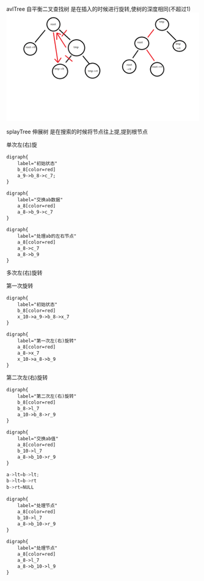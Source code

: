 avlTree 自平衡二叉查找树 是在插入的时候进行旋转,使树的深度相同(不超过1)
![](灵魂画图/valTree单旋.png)

splayTree 伸展树 是在搜索的时候将节点往上提,提到根节点

单次左(右)旋
```graphviz
digraph{
    label="初始状态"
    b_8[color=red]
    a_9->b_8->c_7;
}
```
```graphviz
digraph{
    label="交换ab数据"
    a_8[color=red]
    a_8->b_9->c_7
}
```
```graphviz
digraph{
    label="处理ab的左右节点"
    a_8[color=red]
    a_8->c_7
    a_8->b_9
}
```

多次左(右)旋转

第一次旋转
```graphviz
digraph{
    label="初始状态"
    b_8[color=red]
    x_10->a_9->b_8->x_7
}
```

```graphviz
digraph{
    label="第一次左(右)旋转"
    a_8[color=red]
    a_8->x_7
    x_10->a_8->b_9
}
```
第二次左(右)旋转
```graphviz
digraph{
    label="第二次左(右)旋转"
    b_8[color=red]
    b_8->l_7
    a_10->b_8->r_9
}
```
```graphviz
digraph{
    label="交换ab值"
    a_8[color=red]
    b_10->l_7
    a_8->b_10->r_9
}
```
```cpp
a->lt=b->lt;
b->lt=b->rt
b->rt=NULL
```
```graphviz
digraph{
    label="处理节点"
    a_8[color=red]
    b_10->l_7
    a_8->b_10->r_9
}
```
```graphviz
digraph{
    label="处理节点"
    a_8[color=red]
    a_8->l_7
    a_8->b_10->l_9
}
```
